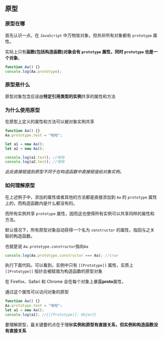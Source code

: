 ## 原型

### 原型在哪

首先认识一点，在 `JavaScript` 中万物皆对象，但并非所有对象都有 `prototype` 属性。

实际上只有**函数(包括构造函数)对象会有 `prototype` 属性，同时 `prototype` 也是一个对象**。

```js
function Aa() {}
console.log(Aa.prototype);
```

### 原型是什么

原型对象包含应该由**特定引用类型的实例**共享的属性和方法

### 为什么使用原型

在原型上定义的属性和方法可以被对象实例共享

```js
function Aa() {}
Aa.prototype.test = "哈哈";

let a1 = new Aa();
let a2 = new Aa();

console.log(a1.test); //哈哈
console.log(a2.test); //哈哈
```

_此处直接赋值到原型不同于在构造函数中直接赋值给对象实例。_

### 如何理解原型

在上述例子中，添加的属性或者其他的方法都是直接添加到 `Aa` 的 `prototype` 属性上的，而构造函数内是什么都没有的。

而所有实例共享 `prototype` 属性，因而这也使得所有实例可以共享同样的属性和方法。

默认情况下，所有原型对象自动获得一个名为 `constructor` 的属性，指回与之关联的构造函数。

也就是说 `Aa.prototype.constructor`指向`Aa`

```js
console.log(Aa.prototype.constructor === Aa); //true
```

执行下面代码，可以看到，实例中只有 `[[Prototype]]` 属性，实质上 `[[Prototype]]` 指针会被赋值为构造函数的原型对象

在 Firefox、Safari 和 Chrome 会在每个对象上暴露**proto**属性，

通过这个属性可以访问对象的原型

```js
function Aa() {}
Aa.prototype.test = "哈哈";
let a1 = new Aa();
console.log(a1); //{[[Prototype]]: Object}
```

要理解原型，最关键要的点在于理解**实例和原型有直接关系，但实例和构造函数没有直接关系**
